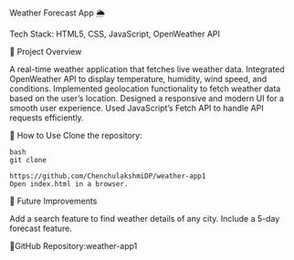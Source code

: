 
  Weather Forecast App 🌦️
  
 Tech Stack: HTML5, CSS, JavaScript, OpenWeather API

🔹 Project Overview

   A real-time weather application that fetches live weather data.
   Integrated OpenWeather API to display temperature, humidity, wind speed, and conditions.
   Implemented geolocation functionality to fetch weather data based on the user’s location.
   Designed a responsive and modern UI for a smooth user experience.
   Used JavaScript’s Fetch API to handle API requests efficiently.
   
🔹 How to Use Clone the repository:

    bash
    git clone 
    
    https://github.com/ChenchulakshmiDP/weather-app1
    Open index.html in a browser.
   
🔹 Future Improvements

   Add a search feature to find weather details of any city.
   Include a 5-day forecast feature.

🔗GitHub Repository:weather-app1

